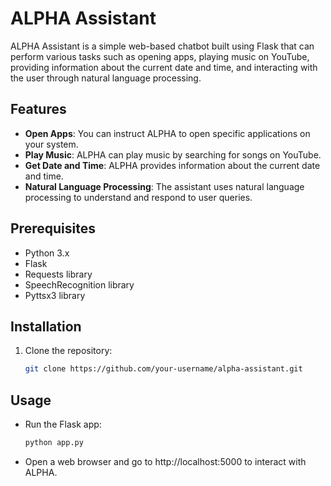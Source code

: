 # ALPHA Assistant

ALPHA Assistant is a simple web-based chatbot built using Flask that can perform various tasks such as opening apps, playing music on YouTube, providing information about the current date and time, and interacting with the user through natural language processing.

## Features

- **Open Apps**: You can instruct ALPHA to open specific applications on your system.
- **Play Music**: ALPHA can play music by searching for songs on YouTube.
- **Get Date and Time**: ALPHA provides information about the current date and time.
- **Natural Language Processing**: The assistant uses natural language processing to understand and respond to user queries.

## Prerequisites

- Python 3.x
- Flask
- Requests library
- SpeechRecognition library
- Pyttsx3 library

## Installation

1. Clone the repository:

   ```bash
   git clone https://github.com/your-username/alpha-assistant.git


## Usage
- Run the Flask app:
    ```bash
    python app.py
- Open a web browser and go to http://localhost:5000 to interact with ALPHA.

